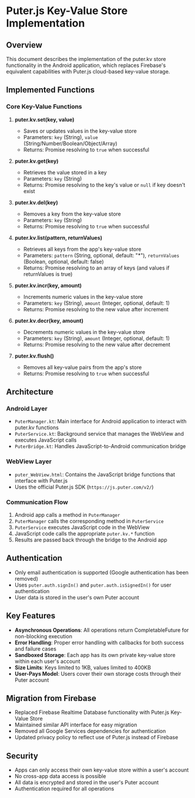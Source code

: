 # Puter.js Key-Value Store Implementation

## Overview

This document describes the implementation of the puter.kv store functionality in the Android application, which replaces Firebase's equivalent capabilities with Puter.js cloud-based key-value storage.

## Implemented Functions

### Core Key-Value Functions

1. **puter.kv.set(key, value)**
   - Saves or updates values in the key-value store
   - Parameters: `key` (String), `value` (String/Number/Boolean/Object/Array)
   - Returns: Promise resolving to `true` when successful

2. **puter.kv.get(key)**
   - Retrieves the value stored in a key
   - Parameters: `key` (String)
   - Returns: Promise resolving to the key's value or `null` if key doesn't exist

3. **puter.kv.del(key)**
   - Removes a key from the key-value store
   - Parameters: `key` (String)
   - Returns: Promise resolving to `true` when successful

4. **puter.kv.list(pattern, returnValues)**
   - Retrieves all keys from the app's key-value store
   - Parameters: `pattern` (String, optional, default: "*"), `returnValues` (Boolean, optional, default: false)
   - Returns: Promise resolving to an array of keys (and values if returnValues is true)

5. **puter.kv.incr(key, amount)**
   - Increments numeric values in the key-value store
   - Parameters: `key` (String), `amount` (Integer, optional, default: 1)
   - Returns: Promise resolving to the new value after increment

6. **puter.kv.decr(key, amount)**
   - Decrements numeric values in the key-value store
   - Parameters: `key` (String), `amount` (Integer, optional, default: 1)
   - Returns: Promise resolving to the new value after decrement

7. **puter.kv.flush()**
   - Removes all key-value pairs from the app's store
   - Returns: Promise resolving to `true` when successful

## Architecture

### Android Layer
- `PuterManager.kt`: Main interface for Android application to interact with puter.kv functions
- `PuterService.kt`: Background service that manages the WebView and executes JavaScript calls
- `PuterBridge.kt`: Handles JavaScript-to-Android communication bridge

### WebView Layer
- `puter_WebView.html`: Contains the JavaScript bridge functions that interface with Puter.js
- Uses the official Puter.js SDK (`https://js.puter.com/v2/`)

### Communication Flow
1. Android app calls a method in `PuterManager`
2. `PuterManager` calls the corresponding method in `PuterService`
3. `PuterService` executes JavaScript code in the WebView
4. JavaScript code calls the appropriate `puter.kv.*` function
5. Results are passed back through the bridge to the Android app

## Authentication

- Only email authentication is supported (Google authentication has been removed)
- Uses `puter.auth.signIn()` and `puter.auth.isSignedIn()` for user authentication
- User data is stored in the user's own Puter account

## Key Features

- **Asynchronous Operations**: All operations return CompletableFuture for non-blocking execution
- **Error Handling**: Proper error handling with callbacks for both success and failure cases
- **Sandboxed Storage**: Each app has its own private key-value store within each user's account
- **Size Limits**: Keys limited to 1KB, values limited to 400KB
- **User-Pays Model**: Users cover their own storage costs through their Puter account

## Migration from Firebase

- Replaced Firebase Realtime Database functionality with Puter.js Key-Value Store
- Maintained similar API interface for easy migration
- Removed all Google Services dependencies for authentication
- Updated privacy policy to reflect use of Puter.js instead of Firebase

## Security

- Apps can only access their own key-value store within a user's account
- No cross-app data access is possible
- All data is encrypted and stored in the user's Puter account
- Authentication required for all operations